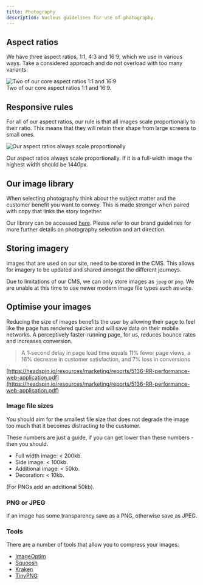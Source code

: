 ```yaml
---
title: Photography
description: Nucleus guidelines for use of photography.
---
```


## Aspect ratios

We have three aspect ratios, 1:1, 4:3 and 16:9, which we use in various ways. Take a considered approach and do not overload with too many variants.

![Two of our core aspect ratios 1:1 and 16:9](https://user-images.githubusercontent.com/43471890/62045313-0037a600-b1fd-11e9-93b7-2250a4ac6e6c.png)  
Two of our core aspect ratios 1:1 and 16:9.

## Responsive rules

For all of our aspect ratios, our rule is that all images scale proportionally to their ratio. This means that they will retain their shape from large screens to small ones.

![Our aspect ratios always scale proportionally](https://user-images.githubusercontent.com/43471890/62045417-2a896380-b1fd-11e9-817a-4ae34e985743.png)

Our aspect ratios always scale proportionally. If it is a full-width image the highest width should be 1440px.

## Our image library

When selecting photography think about the subject matter and the customer benefit you want to convey. This is made stronger when paired with copy that links the story together.

Our library can be accessed [here](https://centrica.frontify.com/document/431). Please refer to our brand guidelines for more further details on photography selection and art direction.

## Storing imagery

Images that are used on our site, need to be stored in the CMS. This allows for imagery to be updated and shared amongst the different journeys.

Due to limitations of our CMS, we can only store images as `jpeg` or `png`. We are unable at this time to use newer modern image file types such as `webp`.

## Optimise your images

Reducing the size of images benefits the user by allowing their page to feel like the page has rendered quicker and will save data on their mobile networks. A perceptively faster-running page, for us, reduces bounce rates and increases conversion.

> A 1-second delay in page load time equals 11% fewer page views, a 16% decrease in customer satisfaction, and 7% loss in conversions

[https://headspin.io/resources/marketing/reports/5136-RR-performance-web-application.pdf](https://headspin.io/resources/marketing/reports/5136-RR-performance-web-application.pdf)

### Image file sizes

You should aim for the smallest file size that does not degrade the image too much that it becomes distracting to the customer. 

These numbers are just a guide, if you can get lower than these numbers - then you should.

* Full width image: &lt; 200kb.
* Side image: &lt; 100kb.
* Additional image: &lt; 50kb.
* Decoration: &lt; 10kb.

(For PNGs add an additional 50kb).

### PNG or JPEG

If an image has some transparency save as a PNG, otherwise save as JPEG.

### Tools

There are a number of tools that allow you to compress your images:

* [ImageOptim](https://imageoptim.com/mac)
* [Squoosh](https://squoosh.app/)
* [Kraken](https://kraken.io/web-interface)
* [TinyPNG](https://tinypng.com/)


